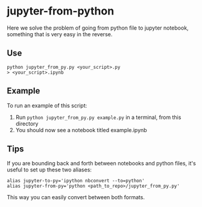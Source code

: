 # jupyter-from-python
Here we solve the problem of going from python file to jupyter notebook, something that is very easy in the reverse.

## Use
```
python jupyter_from_py.py <your_script>.py
> <your_script>.ipynb
```

## Example
To run an example of this script:
1. Run `python jupyter_from_py.py example.py` in a terminal, from this directory
1. You should now see a notebook titled example.ipynb

## Tips
If you are bounding back and forth between notebooks and python files, it's useful to set up these two aliases:
```
alias jupyter-to-py='ipython nbconvert --to=python'
alias jupyter-from-py='python <path_to_repo>/jupyter_from_py.py'
```

This way you can easily convert between both formats.
